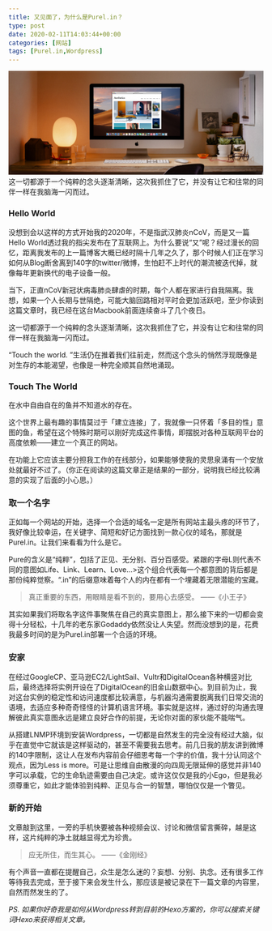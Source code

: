 ```yaml
---
title: 又见面了，为什么是Purel.in？
type: post
date: 2020-02-11T14:03:44+00:00
categories: [网站]
tags: [Purel.in,Wordpress]
---
```

![](/images/2020/02/Apple-iMac.jpg)
这一切都源于一个纯粹的念头逐渐清晰，这次我抓住了它，并没有让它和往常的同伴一样在我脑海一闪而过。
<!-- more -->
### Hello World
没想到会以这样的方式开始我的2020年，不是指武汉肺炎nCoV，而是又一篇Hello World透过我的指尖发布在了互联网上。为什么要说“又”呢？经过漫长的回忆，距离我发布的上一篇博客大概已经时隔十几年之久了，那个时候人们正在学习如何从Blog断舍离到140字的twitter/微博，生怕赶不上时代的潮流被迭代掉，就像每年更新换代的电子设备一般。

当下，正直nCoV新冠状病毒肺炎肆虐的时期，每个人都在家进行自我隔离。我想，如果一个人长期与世隔绝，可能大脑回路相对平时会更加活跃吧，至少你读到这篇文章时，我已经在这台Macbook前面连续奋斗了几个夜日。

这一切都源于一个纯粹的念头逐渐清晰，这次我抓住了它，并没有让它和往常的同伴一样在我脑海一闪而过。

“Touch the world. ”生活仍在推着我们往前走，然而这个念头的悄然浮现既像是对生存的本能渴望，也像是一种完全顺其自然地涌现。

### Touch The World
在水中自由自在的鱼并不知道水的存在。

这个世界上最有趣的事情莫过于「建立连接」了，我就像一只怀着「多目的性」意图的鱼，希望在这个特殊时期可以刚好完成这件事情，即摆脱对各种互联网平台的高度依赖——建立一个真正的网站。

在功能上它应该主要分担我工作的在线部分，如果能够使我的灵思泉涌有一个安放处就最好不过了。（你正在阅读的这篇文章正是结果的一部分，说明我已经比较满意的实现了后面的小心思。）
### 取一个名字
正如每一个网站的开始，选择一个合适的域名一定是所有网站主最头疼的环节了，我好像比较幸运，在关键字、简短和好记方面找到一款心仪的域名，那就是Purel.in。让我们来看看为什么是它。

Pure的含义是“纯粹”，包括了正见、无分别、百分百感受。紧跟的字母L则代表不同的意图如Life、Link、Learn、Love…>这个组合代表每一个都意图的背后都是那份纯粹觉察。“.in”的后缀意味着每个人的内在都有一个埋藏着无限潜能的宝藏。

>真正重要的东西，用眼睛是看不到的，要用心去感受。
——《小王子》

其实如果我们将取名字这件事聚焦在自己的真实意图上，那么接下来的一切都会变得十分轻松，十几年的老东家Godaddy依然没让人失望。然而没想到的是，花费我最多时间的是为Purel.in部署一个合适的环境。
### 安家
在经过GoogleCP、亚马逊EC2/LightSail、Vultr和DigitalOcean各种横竖对比后，最终选择将实例开设在了DigitalOcean的旧金山数据中心。到目前为止，我对这台实例的稳定性和访问速度都比较满意，与机器沟通需要脱离我们日常交流的语境，去适应多种奇奇怪怪的计算机语言环境。事实就是这样，通过好的沟通去理解彼此真实意图永远是建立良好合作的前提，无论你对面的家伙能不能喘气。

从搭建LNMP环境到安装Wordpress，一切都是自然发生的完全没有经过大脑，似乎在直觉中它就该是这样驱动的，甚至不需要我去思考。前几日我的朋友讲到微博的140字限制，这让人在发布内容前会仔细思考每一个字的价值，我十分认同这个观点，因为Less is more。可是让思维自由散漫的向四周无限延伸的感觉并非140字可以承载，它的生命轨迹需要由自己决定。或许这仅仅是我的小Ego，但是我必须尊重它，如此才能体验到纯粹、正见与合一的智慧，哪怕仅仅是一个瞥见。
### 新的开始
文章敲到这里，一旁的手机快要被各种视频会议、讨论和微信留言撕碎，越是这样，这片纯粹的净土就越显得尤为珍贵。

>应无所住，而生其心。
——《金刚经》

有个声音一直都在提醒自己，众生是怎么迷的？妄想、分别、执念。还有很多工作等待我去完成，至于接下来会发生什么，那应该是被记录在下一篇文章的内容里，自然而然发生的了。

*PS. 如果你好奇我是如何从Wordpress转到目前的Hexo方案的，你可以搜索关键词Hexo来获得相关文章。*